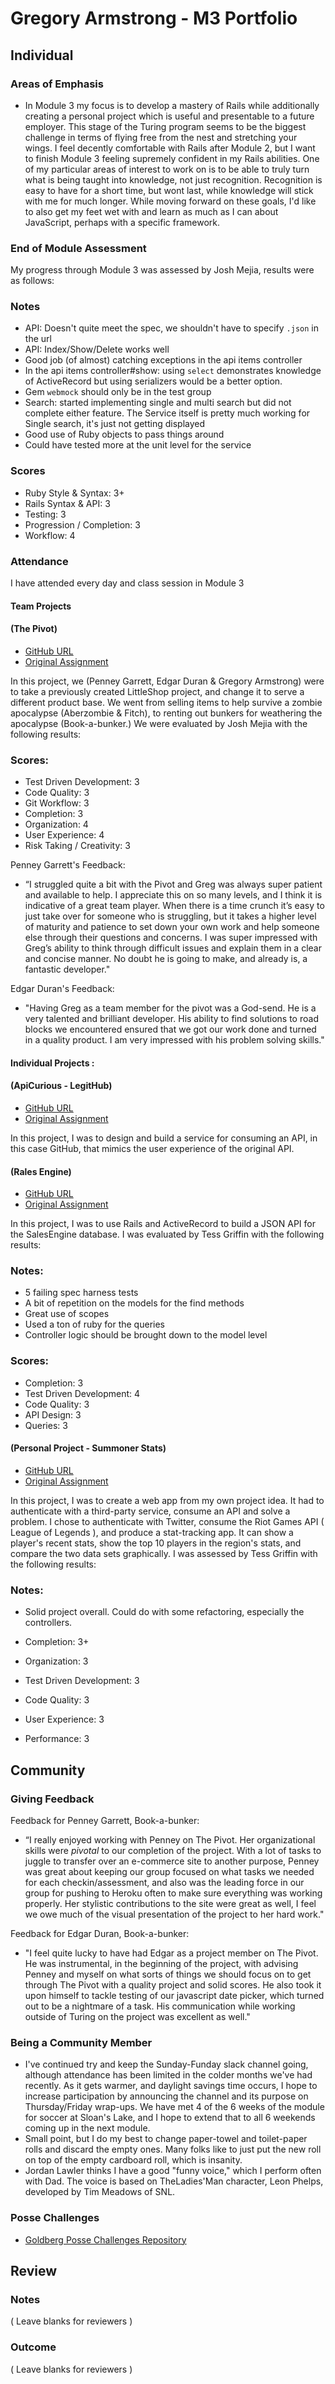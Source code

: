 # Gregory Armstrong - M3 Portfolio

## Individual

### Areas of Emphasis

* In Module 3 my focus is to develop a mastery of Rails while additionally creating a personal project which is useful and presentable to a future employer. This stage of the Turing program seems to be the biggest challenge in terms of flying free from the nest and stretching your wings. I feel decently comfortable with Rails after Module 2, but I want to finish Module 3 feeling supremely confident in my Rails abilities. One of my particular areas of interest to work on is to be able to truly turn what is being taught into knowledge, not just recognition. Recognition is easy to have for a short time, but wont last, while knowledge will stick with me for much longer. While moving forward on these goals, I'd like to also get my feet wet with and learn as much as I can about JavaScript, perhaps with a specific framework.

### End of Module Assessment

My progress through Module 3 was assessed by Josh Mejia, results were as follows:

### Notes

* API: Doesn't quite meet the spec, we shouldn't have to specify `.json` in the url
* API: Index/Show/Delete works well
* Good job (of almost) catching exceptions in the api items controller
* In the api items controller#show: using `select` demonstrates knowledge of ActiveRecord but using serializers would be a better option.
* Gem `webmock` should only be in the test group
* Search: started implementing single and multi search but did not complete either feature. The Service itself is pretty much working for Single search, it's just not getting displayed
* Good use of Ruby objects to pass things around
* Could have tested more at the unit level for the service

### Scores

* Ruby Style & Syntax: 3+
* Rails Syntax & API: 3
* Testing: 3
* Progression / Completion: 3
* Workflow: 4

### Attendance

I have attended every day and class session in Module 3

#### Team Projects

#### (The Pivot)

* [GitHub URL](https://github.com/edgarduran/book-a-bunker)
* [Original Assignment](https://github.com/turingschool/lesson_plans/blob/master/ruby_03-professional_rails_applications/the_pivot.md)

In this project, we (Penney Garrett, Edgar Duran & Gregory Armstrong) were to take a previously created LittleShop project, and change it to serve a different product base. We went from selling items to help survive a zombie apocalypse (Aberzombie & Fitch), to renting out bunkers for weathering the apocalypse (Book-a-bunker.) We were evaluated by Josh Mejia with the following results:

### Scores:

* Test Driven Development: 3
* Code Quality: 3
* Git Workflow: 3
* Completion: 3
* Organization: 4
* User Experience: 4
* Risk Taking / Creativity: 3

Penney Garrett's Feedback:

* “I struggled quite a bit with the Pivot and Greg was always super patient and available to help. I appreciate this on so many levels, and I think it is indicative of a great team player. When there is a time crunch it’s easy to just take over for someone who is struggling, but it takes a higher level of maturity and patience to set down your own work and help someone else through their questions and concerns. I was super impressed with Greg’s ability to think through difficult issues and explain them in a clear and concise manner. No doubt he is going to make, and already is, a fantastic developer."

Edgar Duran's Feedback:

* "Having Greg as a team member for the pivot was a God-send. He is a very talented and brilliant developer. His ability to find solutions to road blocks we encountered ensured that we got our work done and turned in a quality product. I am very impressed with his problem solving skills."

#### Individual Projects :

#### (ApiCurious - LegitHub)

* [GitHub URL](https://github.com/GregoryArmstrong/LegitHub)
* [Original Assignment](https://github.com/turingschool/lesson_plans/blob/master/ruby_03-professional_rails_applications/apicurious.md)

In this project, I was to design and build a service for consuming an API, in this case GitHub, that mimics the user experience of the original API.

#### (Rales Engine)

* [GitHub URL](https://github.com/GregoryArmstrong/rales_engine/tree/master/RalesEngine)
* [Original Assignment](https://github.com/turingschool/lesson_plans/blob/master/ruby_03-professional_rails_applications/rails_engine.md)

In this project, I was to use Rails and ActiveRecord to build a JSON API for the SalesEngine database. I was evaluated by Tess Griffin with the following results:

### Notes:

* 5 failing spec harness tests
* A bit of repetition on the models for the find methods
* Great use of scopes
* Used a ton of ruby for the queries
* Controller logic should be brought down to the model level

### Scores:

* Completion: 3
* Test Driven Development: 4
* Code Quality: 3
* API Design: 3
* Queries: 3

#### (Personal Project - Summoner Stats)

* [GitHub URL](https://github.com/GregoryArmstrong/summoner_stats)
* [Original Assignment](https://github.com/turingschool/lesson_plans/blob/master/ruby_03-professional_rails_applications/self_directed_project.md)

In this project, I was to create a web app from my own project idea. It had to authenticate with a third-party service, consume an API and solve a problem. I chose to authenticate with Twitter, consume the Riot Games API ( League of Legends ), and produce a stat-tracking app. It can show a player's recent stats, show the top 10 players in the region's stats, and compare the two data sets graphically. I was assessed by Tess Griffin with the following results:

### Notes:

* Solid project overall. Could do with some refactoring, especially the controllers.

* Completion: 3+
* Organization: 3
* Test Driven Development: 3
* Code Quality: 3
* User Experience: 3
* Performance: 3

## Community

### Giving Feedback

Feedback for Penney Garrett, Book-a-bunker:

* “I really enjoyed working with Penney on The Pivot. Her organizational skills were ​_pivotal_​ to our completion of the project. With a lot of tasks to juggle to transfer over an e-commerce site to another purpose, Penney was great about keeping our group focused on what tasks we needed for each checkin/assessment, and also was the leading force in our group for pushing to Heroku often to make sure everything was working properly. Her stylistic contributions to the site were great as well, I feel we owe much of the visual presentation of the project to her hard work."

Feedback for Edgar Duran, Book-a-bunker:

* "I feel quite lucky to have had Edgar as a project member on The Pivot. He was instrumental, in the beginning of the project, with advising Penney and myself on what sorts of things we should focus on to get through The Pivot with a quality project and solid scores. He also took it upon himself to tackle testing of our javascript date picker, which turned out to be a nightmare of a task. His communication while working outside of Turing on the project was excellent as well."

### Being a Community Member

* I've continued try and keep the Sunday-Funday slack channel going, although attendance has been limited in the colder months we've had recently. As it gets warmer, and daylight savings time occurs, I hope to increase participation by announcing the channel and its purpose on Thursday/Friday wrap-ups. We have met 4 of the 6 weeks of the module for soccer at Sloan's Lake, and I hope to extend that to all 6 weekends coming up in the next module.
* Small point, but I do my best to change paper-towel and toilet-paper rolls and discard the empty ones. Many folks like to just put the new roll on top of the empty cardboard roll, which is insanity.
* Jordan Lawler thinks I have a good "funny voice," which I perform often with Dad. The voice is based on TheLadies'Man character, Leon Phelps, developed by Tim Meadows of SNL.

### Posse Challenges

* [Goldberg Posse Challenges Repository](https://github.com/weilandia/goldberg_posse_challenges)

## Review

### Notes

( Leave blanks for reviewers )

### Outcome

( Leave blanks for reviewers )
